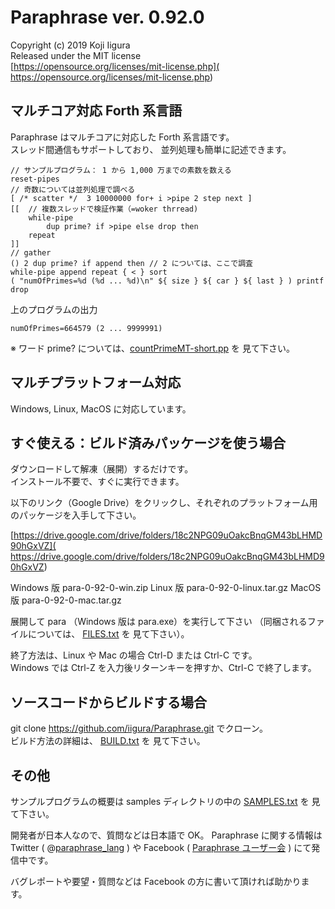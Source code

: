 # Paraphrase ver. 0.92.0
Copyright (c) 2019 Koji Iigura  
Released under the MIT license  
[https://opensource.org/licenses/mit-license.php](
https://opensource.org/licenses/mit-license.php)


## マルチコア対応 Forth 系言語
Paraphrase はマルチコアに対応した Forth 系言語です。  
スレッド間通信もサポートしており、
並列処理も簡単に記述できます。

    // サンプルプログラム： 1 から 1,000 万までの素数を数える
    reset-pipes
    // 奇数については並列処理で調べる
    [ /* scatter */  3 10000000 for+ i >pipe 2 step next ]
    [[  // 複数スレッドで検証作業（=woker thrread)
        while-pipe
            dup prime? if >pipe else drop then
        repeat
    ]]
    // gather
    () 2 dup prime? if append then // 2 については、ここで調査
    while-pipe append repeat { < } sort
    ( "numOfPrimes=%d (%d ... %d)\n" ${ size } ${ car } ${ last } ) printf
    drop

上のプログラムの出力

    numOfPrimes=664579 (2 ... 9999991)

※ ワード prime? については、[countPrimeMT-short.pp](
http://github.com/iigura/paraphrase/blob/master/samples/countPrimeMT-short.pp) を
見て下さい。


## マルチプラットフォーム対応
Windows, Linux, MacOS に対応しています。


## すぐ使える：ビルド済みパッケージを使う場合
ダウンロードして解凍（展開）するだけです。  
インストール不要で、すぐに実行できます。

以下のリンク（Google Drive）をクリックし、それぞれのプラットフォーム用のパッケージを入手して下さい。

[https://drive.google.com/drive/folders/18c2NPG09uOakcBnqGM43bLHMD90hGxVZ](
https://drive.google.com/drive/folders/18c2NPG09uOakcBnqGM43bLHMD90hGxVZ)

Windows 版 para-0-92-0-win.zip
Linux 版 para-0-92-0-linux.tar.gz
MacOS 版 para-0-92-0-mac.tar.gz

展開して para （Windows 版は para.exe）を実行して下さい
（同梱されるファイルについては、
[FILES.txt](http://github.com/iigura/paraphrase/blob/master/FILES.txt) を
見て下さい）。

終了方法は、Linux や Mac の場合 Ctrl-D または Ctrl-C です。  
Windows では Ctrl-Z を入力後リターンキーを押すか、Ctrl-C で終了します。


## ソースコードからビルドする場合
git clone https://github.com/iigura/Paraphrase.git でクローン。  
ビルド方法の詳細は、
[BUILD.txt](http://github.com/iigura/paraphrase/blob/master/BUILD.txt) を
見て下さい。


## その他
サンプルプログラムの概要は samples ディレクトリの中の
[SAMPLES.txt](http://github.com/iigura/paraphrase/blob/master/samples/SAMPLES.txt) を
見て下さい。

開発者が日本人なので、質問などは日本語で OK。 
Paraphrase に関する情報は Twitter ( @[paraphrase_lang](
https://twitter.com/paraphrase_lang) ) や Facebook ( [Paraphrase ユーザー会](
https://www.facebook.com/groups/219684655627070/) ) にて発信中です。

バグレポートや要望・質問などは Facebook の方に書いて頂ければ助かります。

